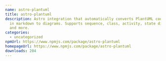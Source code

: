 ```yaml
---
name: astro-plantuml
title: astro-plantuml
description: Astro integration that automatically converts PlantUML code blocks
  in markdown to diagrams. Supports sequence, class, activity, state diagrams
  and more.
categories:
  - uncategorized
npmUrl: https://www.npmjs.com/package/astro-plantuml
homepageUrl: https://www.npmjs.com/package/astro-plantuml
downloads: 204
---
```

